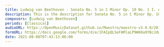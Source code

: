 ```yaml
---
title: Ludwig van Beethoven - Sonata No. 5 in C Minor Op. 10 No. 1 I. Allegro molto e con brio (2)
description: This is the description for Sonata No. 5 in C Minor Op. 10 No. 1 I. Allegro molto e con brio by Ludwig van Beethoven
composers: [Ludwig van Beethoven]
periods: [Classical]
audioURL: https://OpenMusicDataset.github.io/Maestro/maestro-v3.0.0/2015/MIDI-Unprocessed_R1_D2-13-20_mid--AUDIO-from_mp3_16_R1_2015_wav--2.midi
formURL: https://docs.google.com/forms/d/e/1FAIpQLSeFAMlaLP9W60a9YBcJdwGvfi9wP_ymy5DE8NrN3skfnFpleA/viewform
date: 2021-08-08T07:43:13-06:00
---
```

